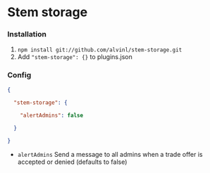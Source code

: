Stem storage
===================

### Installation

1. `npm install git://github.com/alvinl/stem-storage.git`
2. Add `"stem-storage": {}` to plugins.json

### Config

```json
{

  "stem-storage": {
    
    "alertAdmins": false

  }

}

```

- `alertAdmins` Send a message to all admins when a trade offer is accepted or denied (defaults to false)